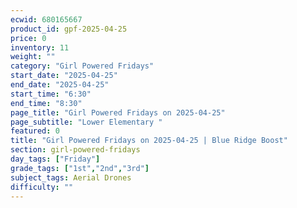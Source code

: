 ```yaml
---
ecwid: 680165667
product_id: gpf-2025-04-25
price: 0
inventory: 11
weight: ""
category: "Girl Powered Fridays"
start_date: "2025-04-25"
end_date: "2025-04-25"
start_time: "6:30"
end_time: "8:30"
page_title: "Girl Powered Fridays on 2025-04-25"
page_subtitle: "Lower Elementary "
featured: 0
title: "Girl Powered Fridays on 2025-04-25 | Blue Ridge Boost"
section: girl-powered-fridays
day_tags: ["Friday"]
grade_tags: ["1st","2nd","3rd"]
subject_tags: Aerial Drones
difficulty: ""
---
```


